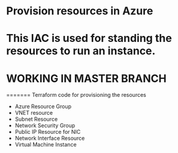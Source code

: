 # Provision resources in Azure
# This IAC is used for standing the resources to run an instance.
# WORKING IN MASTER BRANCH  
=======
Terraform code for provisioning the resources
- Azure Resource Group
- VNET resource
- Subnet Resource
- Network Security Group
- Public IP Resource for NIC
- Network Interface Resource
- Virtual Machine Instance


